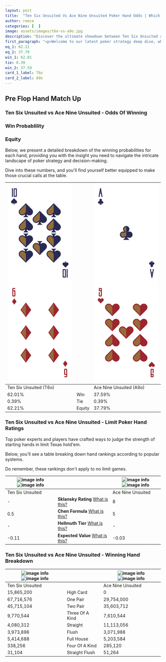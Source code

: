 ```yaml
---
layout: post
title:  "Ten Six Unsuited Vs Ace Nine Unsuited Poker Hand Odds | Which Is The Better Hand In Poker? A Complete Guide"
author: reece
categories: [  ]
image: assets/images/t6o-vs-a9o.jpg
description: "Discover the ultimate showdown between Ten Six Unsuited and Ace Nine Unsuited in poker! Uncover the odds, strategies, and scenarios where one hand triumphs over the other. Get ready to up your poker game with this thrilling analysis."
first_paragraph: "<p>Welcome to our latest poker strategy deep dive, where we're pitting two distinct hands against each other in a high-stakes showdown: Ten Six Unsuited vs Ace Nine Unsuited.</p><p>In the dynamic world of poker, every decision counts, and knowing which hand holds the upper hand is key to your success at the table.</p><p>In this article, we'll dissect these two hands, explore the scenarios where one dominates the other, and equip you with the knowledge to make strategic choices that can tip the odds in your favor.</p><p>Get ready to unravel the intriguing dynamics of these poker hands and elevate your game to new heights.</p>"
eq_1: 62.21
eq_2: 37.79
win_1: 62.01
tie: 0.39
win_2: 37.59
card_1_label: T6o
card_2_label: A9o
---
```




[comment]: # (sp0)

## Pre Flop Hand Match Up

<div class="table hand-ratings" markdown="1"> 



### Ten Six Unsuited vs Ace Nine Unsuited - Odds Of Winning


  
<div class="row graphs"> 
<div class="col-lg-6">
    <h3>Win Probablility</h3>
    <canvas id="WinChart"></canvas>
</div>
<div class="col-lg-6">
    <h3>Equity</h3>
    <canvas id="EquityChart"></canvas>
</div>
</div>

  Below, we present a detailed breakdown of the winning probabilities for each hand, providing you with the insight you need to navigate the intricate landscape of poker strategy and decision-making. 

Dive into these numbers, and you'll find yourself better equipped to make those crucial calls at the table.


    
| ![image info](assets/images/hand1/t.png) ![image info](assets/images/hand1/6o.png) |  | ![image info](assets/images/hand2/a.png) ![image info](assets/images/hand2/9o.png) |
| -------- | -------- | -------- |
| Ten Six Unsuited (T6o) |  | Ace Nine Unsuited (A9o) |
| 62.01% | Win | 37.59% |
| 0.39% | Tie | 0.39% |
| 62.21% | Equity | 37.79% |




[comment]: # (sp1)



### Ten Six Unsuited vs Ace Nine Unsuited - Limit Poker Hand Ratings

Top poker experts and players have crafted ways to judge the strength of starting hands in limit Texas hold'em. 

Below, you'll see a table breaking down hand rankings according to popular systems. 

Do remember, these rankings don't apply to no limit games.


    
| ![image info](https://www.riverpairs.com/assets/images/hand1/t.png) ![image info](https://www.riverpairs.com/assets/images/hand1/6o.png) |  | ![image info](https://www.riverpairs.com/assets/images/hand2/a.png) ![image info](https://www.riverpairs.com/assets/images/hand2/9o.png) |
| -------- | -------- | -------- |
| Ten Six Unsuited |  | Ace Nine Unsuited |
| - | **Sklansky Rating** [What is this?](/sklansky-rating-explained) | 8 |
| 0.5 | **Chen Formula** [What is this?](/chen-formula-explained) | 5 |
| - | **Hellmuth Tier** [What is this?](/Hellmuth-tier-explained) | - |
| -0.11 | **Expected Value** [What is this?](/expected-value-explained) | -0.03 |




[comment]: # (sp2)



### Ten Six Unsuited vs Ace Nine Unsuited - Winning Hand Breakdown


    
| ![image info](https://www.riverpairs.com/assets/images/hand1/t.png) ![image info](https://www.riverpairs.com/assets/images/hand1/6o.png) |  | ![image info](https://www.riverpairs.com/assets/images/hand2/a.png) ![image info](https://www.riverpairs.com/assets/images/hand2/9o.png) |
| -------- | -------- | -------- |
| Ten Six Unsuited |  | Ace Nine Unsuited |
| 15,865,200 | High Card | 0 |
| 67,716,576 | One Pair | 29,754,000 |
| 45,715,104 | Two Pair | 35,603,712 |
| 9,770,544 | Three Of A Kind | 7,610,544 |
| 4,080,312 | Straight | 11,113,056 |
| 3,973,896 | Flush | 3,071,988 |
| 5,414,688 | Full House | 5,203,584 |
| 338,256 | Four Of A Kind | 285,120 |
| 31,104 | Straight Flush | 51,264 |




[comment]: # (sp3)



</div>

[comment]: # (sp4)



[comment]: # (sp5)

